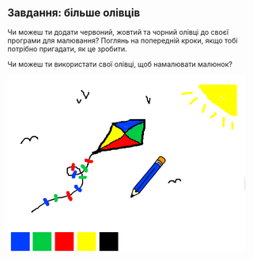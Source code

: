 ## Завдання: більше олівців

Чи можеш ти додати червоний, жовтий та чорний олівці до своєї програми для малювання? Поглянь на попередній кроки, якщо тобі потрібно пригадати, як це зробити.

Чи можеш ти використати свої олівці, щоб намалювати малюнок?

![знімок екрана](images/paint-final.png)